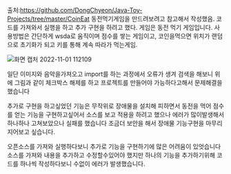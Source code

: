 출처:https://github.com/DongChyeon/Java-Toy-Projects/tree/master/CoinEat
동전먹기게임을 만드려보려고 참고해서 작성했음.
코드를 가져와서 실행을 하고 추가 구현을 하려고 했다.
게임은 동전 먹기 게임입니다.
사용방법은 간단하게 wsda로 움직이며 점수를 쌓는 게임이고, 코인을먹으면 위치가 랜덤으로 초기화가 되고 키를 통해 계속 따라가 먹는게임.

![화면 캡처 2022-11-01 112109](https://user-images.githubusercontent.com/114119261/199149638-9e312aab-2e34-4305-9310-0bb3281363e0.jpg)


일단 이미지와 음악을가져오고 import를 하는 과정에서 오류가 생겨 검색을 해보니 위에 그림과 같이 체크박스 해제를 하고 프로젝트를 만들어야 가능하다고해서 문제해결을했습니다







추가로 구현을 하고싶었던 기능은 무작위로 장애물을 설치해 피하면서 동전을 먹어 점수를 얻는 기능을 구현하고싶어서 소스를 보고 적용을 하려고 했으나 
에러가 많이발생해서 하나하나 고쳐보았으나 실패를 했습니다 조금더 보안을 해서 장애물 기능구현을 마무리 지어보고 싶습니다.

오픈소스를 가져와 실행하다보니 추가로 기능을 구현하기에 많은 어려움이 있엇습니다
소스를 가져와 내용을 추가하고 수정할수있어야 했지만 하나의 기능을 추가하기위해 코드를 하나씩 작성하다보니 수없이 에러가 발생했습니다.


